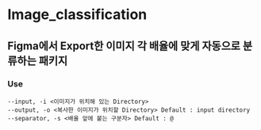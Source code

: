 # Image_classification

## Figma에서 Export한 이미지 각 배율에 맞게 자동으로 분류하는 패키지

### Use
```
--input, -i <이미지가 위치해 있는 Directory>
--output, -o <복사한 이미지가 위치할 Directory> Default : input directory
--separator, -s <배율 앞에 붙는 구분자> Default : @
```
